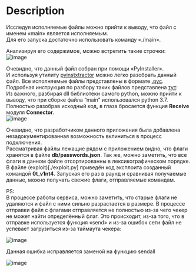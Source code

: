 # Description

Исследуя исполняемые файлы можно прийти к выводу, что файл с именем «main» является исполняемым.  
Для его запуска достаточно использовать команду «./main».  

Анализируя его содержимое, можно встретить такие строчки:  
 ![image](https://user-images.githubusercontent.com/103483328/195216122-92c2cd30-3c0e-46e5-8b13-a369e1e6e279.png)

Очевидно, что данный файл собран при помощи «PyInstaller».  
И используя утилиту [pyinstxtractor](https://github.com/extremecoders-re/pyinstxtractor) можно легко разобрать данный файл.
Все исполняемые файлы представлены в формате [.pyc](https://docs.python.org/3/library/py_compile.html).
Подробная инструкция по разбору таких файлов представлена [тут](https://medium.com/cassandra-cryptoassets/how-to-decompile-compiled-pyc-python-files-50e5f45d1edb):  
Из важного, разбирая dll библиотеки самого python, можно прийти к выводу, что при сборке файла “main” использовался python 3.7.  
Полностью разобрав исходный код, в глаза бросается функция **Receive** модуля **Connector**.  
![image](https://user-images.githubusercontent.com/103483328/195216142-ccbc39c3-9636-4e30-977b-82feaaa0f54f.png)
   
Очевидно, что разработчиком данного приложения была добавлена незадокументированная возможность вклиниться в процесс подключения.  
Рассматривая файлы лежащие рядом с приложением видно, что флаги хранятся в файле **db/passwords.json**. Так же, можно заметить, что все флаги в данном файле отсортированны в лексикографическом порядке.
В файле (exploit)[./exploit.py] приведён код эксплоита созданный командой **0t_v1nt4**. Запуская его раз в раунд и сравнивая получаемые данные, можно получать свежие флаги, отправляемые командам.   
  
PS:  
В процессе работы сервиса, можно заметить, что старые флаги не удаляются и файл с ними сильно разрастается в размере. В процессе отправки файл c флагами отправляется не полностью из-за чего чекер не может найти определённый флаг. Это происходит, из-за того, что в отправке используется функция «send» и из-за ошибок сети файл не успевает загрузиться из-за таймаута чекера:  
  
![image](https://user-images.githubusercontent.com/103483328/195216090-5b83afd0-ec7d-4361-8254-e42235518a7b.png)

Данная ошибка исправляется заменой на функцию sendall  
  
![image](https://user-images.githubusercontent.com/103483328/195216103-b406744a-8333-4440-b07f-9ec1eb4118e7.png)
